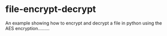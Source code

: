 # file-encrypt-decrypt
An example showing how to encrypt and decrypt a file in python using the AES encryption.........

